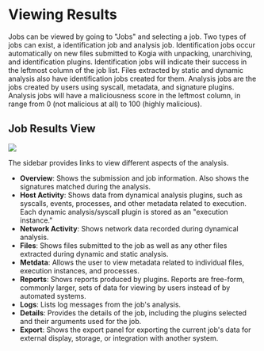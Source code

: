# Viewing Results

Jobs can be viewed by going to "Jobs" and selecting a job. Two types of jobs can exist, a identification job and analysis job. Identification jobs occur automatically on new files submitted to Kogia with unpacking, unarchiving, and identification plugins. Identification jobs will indicate their success in the leftmost column of the job list. Files extracted by static and dynamic analysis also have identification jobs created for them. Analysis jobs are the jobs created by users using syscall, metadata, and signature plugins. Analysis jobs will have a maliciousness score in the leftmost column, in range from 0 (not malicious at all) to 100 (highly malicious).

## Job Results View

![](/images/job_results_main.png)

The sidebar provides links to view different aspects of the analysis.

- **Overview**: Shows the submission and job information. Also shows the signatures matched during the analysis.
- **Host Activity**: Shows data from dynamical analysis plugins, such as syscalls, events, processes, and other metadata related to execution. Each dynamic analysis/syscall plugin is stored as an "execution instance."
- **Network Activity**: Shows network data recorded during dynamical analysis.
- **Files**: Shows files submitted to the job as well as any other files extracted during dynamic and static analysis.
- **Metdata**: Allows the user to view metadata related to individual files, execution instances, and processes.
- **Reports**: Shows reports produced by plugins. Reports are free-form, commonly larger, sets of data for viewing by users instead of by automated systems.
- **Logs**: Lists log messages from the job's analysis.
- **Details**: Provides the details of the job, including the plugins selected and their arguments used for the job.
- **Export**: Shows the export panel for exporting the current job's data for external display, storage, or integration with another system.